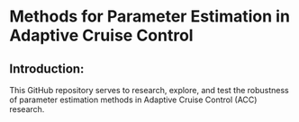 # Methods for Parameter Estimation in Adaptive Cruise Control 

## Introduction: 
This GitHub repository serves to research, explore, and test the robustness of parameter estimation methods in Adaptive Cruise Control (ACC) research. 
